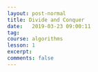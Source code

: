 ```yaml
---
layout: post-normal
title: Divide and Conquer
date:   2019-03-23 09:00:11
tag:
course: algorithms
lesson: 1
excerpt:
comments: false
---
```


